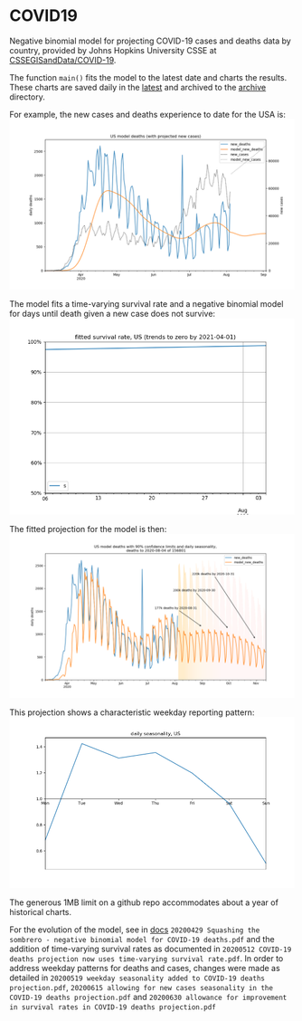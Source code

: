 # COVID19
Negative binomial model for projecting COVID-19 cases and deaths data by country, provided by Johns Hopkins University CSSE at [CSSEGISandData/COVID-19](https://github.com/CSSEGISandData/COVID-19).

The function `main()` fits the model to the latest date and charts the results. These charts are saved daily in the [latest](latest/) and archived to the [archive](archive/) directory. 

For example, the new cases and deaths experience to date for the USA is:
![USA_cases_deaths](latest/US_cases_deaths.png)

The model fits a time-varying survival rate and a negative binomial model for days until death given a new case does not survive:
![USA_survival](latest/US_survival.png)

The fitted projection for the model is then: 
![USA](latest/US.png)

This projection shows a characteristic weekday reporting pattern:
![USA_daily_seasonality](latest/US_daily_seasonality.png)

The generous 1MB limit on a github repo accommodates about a year of historical charts.

For the evolution of the model, see in [docs](docs/)  `20200429 Squashing the sombrero - negative binomial model for COVID-19 deaths.pdf` and the addition of time-varying survival rates as documented in `20200512 COVID-19 deaths projection now uses time-varying survival rate.pdf`. 
In order to address weekday patterns for deaths and cases, changes were made as detailed in `20200519 weekday seasonality added to COVID-19 deaths projection.pdf`, `20200615 allowing for new cases seasonality in the COVID-19 deaths projection.pdf` and `20200630 allowance for improvement in survival rates in COVID-19 deaths projection.pdf`   
